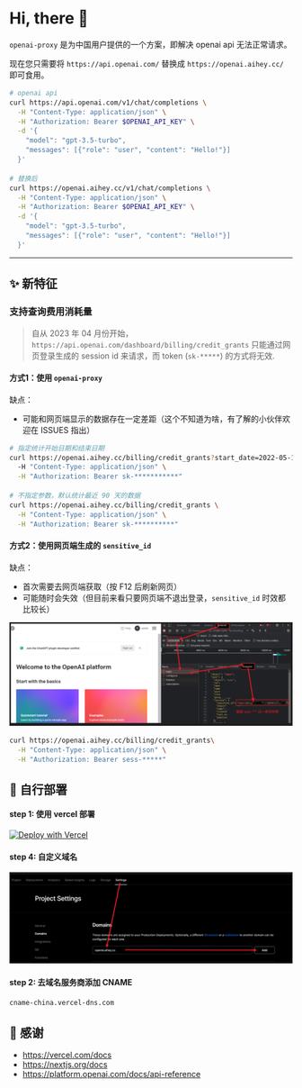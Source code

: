 # Hi, there 👋

`openai-proxy` 是为中国用户提供的一个方案，即解决 openai api 无法正常请求。

现在您只需要将 `https://api.openai.com/` 替换成 `https://openai.aihey.cc/` 即可食用。

```bash
# openai api
curl https://api.openai.com/v1/chat/completions \
  -H "Content-Type: application/json" \
  -H "Authorization: Bearer $OPENAI_API_KEY" \
  -d '{
    "model": "gpt-3.5-turbo",
    "messages": [{"role": "user", "content": "Hello!"}]
  }'

# 替换后
curl https://openai.aihey.cc/v1/chat/completions \
  -H "Content-Type: application/json" \
  -H "Authorization: Bearer $OPENAI_API_KEY" \
  -d '{
    "model": "gpt-3.5-turbo",
    "messages": [{"role": "user", "content": "Hello!"}]
  }'
```

---

## ✨ 新特征

### 支持查询费用消耗量

> 自从 2023 年 04 月份开始，`https://api.openai.com/dashboard/billing/credit_grants` 只能通过网页登录生成的 session id 来请求，而 token (`sk-*****`) 的方式将无效.

#### 方式1：使用 `openai-proxy`

缺点：
- 可能和网页端显示的数据存在一定差距（这个不知道为啥，有了解的小伙伴欢迎在 ISSUES 指出）

```bash
# 指定统计开始日期和结束日期
curl https://openai.aihey.cc/billing/credit_grants?start_date=2022-05-10&end_date=2023-05-10 \
  -H "Content-Type: application/json" \
  -H "Authorization: Bearer sk-***********"

# 不指定参数，默认统计最近 90 天的数据
curl https://openai.aihey.cc/billing/credit_grants \
  -H "Content-Type: application/json" \
  -H "Authorization: Bearer sk-**********"
```

#### 方式2：使用网页端生成的 `sensitive_id` 

缺点：
- 首次需要去网页端获取（按 F12 后刷新网页） 
- 可能随时会失效（但目前来看只要网页端不退出登录，`sensitive_id` 时效都比较长）

![](assets/openai.png)

```bash
curl https://openai.aihey.cc/billing/credit_grants\
  -H "Content-Type: application/json" \
  -H "Authorization: Bearer sess-*****"
```

## 🎉 自行部署

#### step 1: 使用 vercel 部署

[![Deploy with Vercel](https://vercel.com/button)](https://vercel.com/new/clone?demo-title=openai-proxy&repository-name=openai-proxy&repository-url=https://github.com/UNICKCHENG/openai-proxy&from=github)

#### step 4: 自定义域名

![](assets/vercel.png)

#### step 2: 去域名服务商添加 CNAME
```
cname-china.vercel-dns.com 
```

## 💖 感谢
- <https://vercel.com/docs>
- <https://nextjs.org/docs>
- <https://platform.openai.com/docs/api-reference>